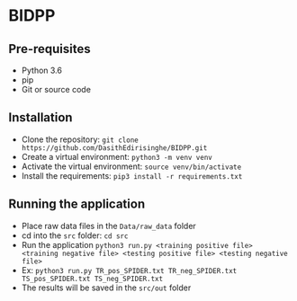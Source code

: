 # BIDPP

## Pre-requisites
- Python 3.6
- pip
- Git or source code

## Installation
- Clone the repository: `git clone https://github.com/DasithEdirisinghe/BIDPP.git`
- Create a virtual environment: `python3 -m venv venv`
- Activate the virtual environment: `source venv/bin/activate`
- Install the requirements: `pip3 install -r requirements.txt`

## Running the application
- Place raw data files in the `Data/raw_data` folder
- cd into the `src` folder: `cd src`
- Run the application `python3 run.py <training positive file> <training negative file> <testing positive file> <testing negative file>` 
- Ex: `python3 run.py TR_pos_SPIDER.txt TR_neg_SPIDER.txt TS_pos_SPIDER.txt TS_neg_SPIDER.txt`
- The results will be saved in the `src/out` folder
